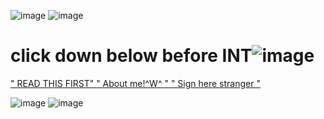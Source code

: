 ![image](https://github.com/user-attachments/assets/35b19850-4c1c-4543-9b03-7196ff4c320d)
![image](https://github.com/user-attachments/assets/3a88e528-ca79-471d-bb24-71ab761cc592)




# click down below before INT![image](https://github.com/user-attachments/assets/47868c0f-1747-4ca0-a2b4-c05d45f1d0f8)



[" READ THIS FIRST" ](https://warningforyou.straw.page)  [" About me!^W^ "](https://akaioslinks.straw.page)[ " Sign here stranger " ](https://yoijku.atabook.org)

![image](https://github.com/user-attachments/assets/729a4e50-e645-4f00-a7e4-f6a6dd70d0f6)
![image](https://github.com/user-attachments/assets/8f09f9b9-0142-4557-ad2d-dd3c7271bc24)
